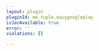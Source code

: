 ```yaml
---
layout: plugin
pluginId: me.tuple.easygoogleplay
isJarAvailable: true
error: ''
violations: []

---
```

